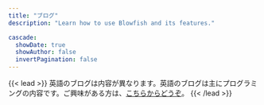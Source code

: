 ```yaml
---
title: "ブログ"
description: "Learn how to use Blowfish and its features."

cascade:
  showDate: true
  showAuthor: false
  invertPagination: false
---
```


{{< lead >}}
英語のブログは内容が異なります。英語のブログは主にプログラミングの内容です。ご興味がある方は、<a href="/en/blog/">こちらからどうぞ</a>。
{{< /lead >}}
